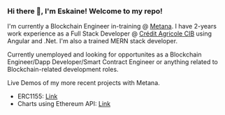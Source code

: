 ### Hi there 👋, I'm Eskaine! Welcome to my repo!

I'm currently a Blockchain Engineer in-training @ [Metana](https://metana.io/). I have 2-years work experience as a Full Stack Developer @ [Crédit Agricole CIB](https://www.ca-cib.com/) using Angular and .Net. I'm also a trained MERN stack developer.


Currently unemployed and looking for opportunites as a Blockchain Engineer/Dapp Developer/Smart Contract Engineer or anything related to Blockchain-related development roles.

Live Demos of my more recent projects with Metana.
- ERC1155: [Link](https://erc1155-game-items.vercel.app/)
- Charts using Ethereum API: [Link](https://charts-from-ethereum-api.vercel.app/)

